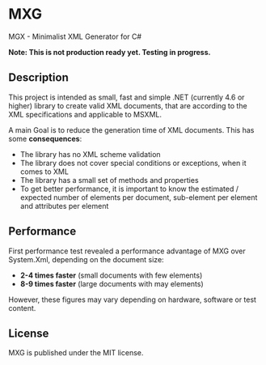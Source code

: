 # MXG
MGX - Minimalist XML Generator for C#

**Note: This is not production ready yet. Testing in progress.**

## Description

This project is intended as small, fast and simple .NET (currently 4.6 or higher) library to create valid XML documents, that are according to the XML specifications and applicable to MSXML.

A main Goal is to reduce the generation time of XML documents. This has some **consequences**:
* The library has no XML scheme validation
* The library does not cover special conditions or exceptions, when it comes to XML
* The library has a small set of methods and properties
* To get better performance, it is important to know the estimated / expected number of elements per document, sub-element per element and attributes per element

## Performance

First performance test revealed a performance advantage of MXG over System.Xml, depending on the document size:
* **2-4 times faster** (small documents with few elements)
* **8-9 times faster** (large documents with may elements)

However, these figures may vary depending on hardware, software or test content.

## License
MXG is published under the MIT license.